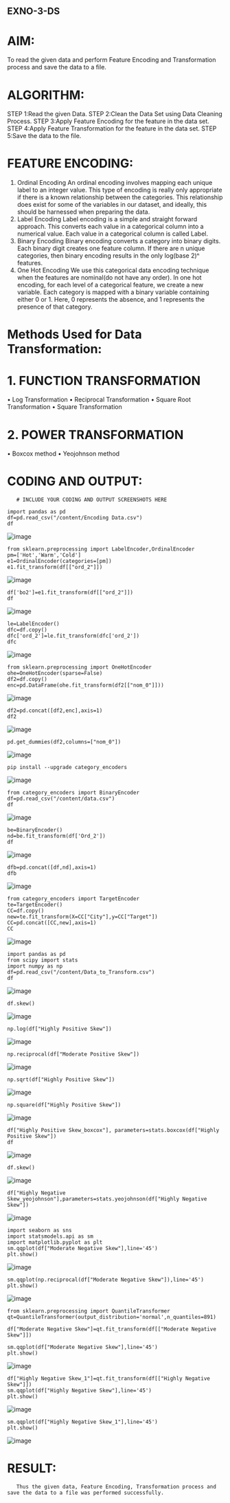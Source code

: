 ## EXNO-3-DS

# AIM:
To read the given data and perform Feature Encoding and Transformation process and save the data to a file.

# ALGORITHM:
STEP 1:Read the given Data.
STEP 2:Clean the Data Set using Data Cleaning Process.
STEP 3:Apply Feature Encoding for the feature in the data set.
STEP 4:Apply Feature Transformation for the feature in the data set.
STEP 5:Save the data to the file.

# FEATURE ENCODING:
1. Ordinal Encoding
An ordinal encoding involves mapping each unique label to an integer value. This type of encoding is really only appropriate if there is a known relationship between the categories. This relationship does exist for some of the variables in our dataset, and ideally, this should be harnessed when preparing the data.
2. Label Encoding
Label encoding is a simple and straight forward approach. This converts each value in a categorical column into a numerical value. Each value in a categorical column is called Label.
3. Binary Encoding
Binary encoding converts a category into binary digits. Each binary digit creates one feature column. If there are n unique categories, then binary encoding results in the only log(base 2)ⁿ features.
4. One Hot Encoding
We use this categorical data encoding technique when the features are nominal(do not have any order). In one hot encoding, for each level of a categorical feature, we create a new variable. Each category is mapped with a binary variable containing either 0 or 1. Here, 0 represents the absence, and 1 represents the presence of that category.

# Methods Used for Data Transformation:
  # 1. FUNCTION TRANSFORMATION
• Log Transformation
• Reciprocal Transformation
• Square Root Transformation
• Square Transformation
  # 2. POWER TRANSFORMATION
• Boxcox method
• Yeojohnson method

# CODING AND OUTPUT:
       # INCLUDE YOUR CODING AND OUTPUT SCREENSHOTS HERE
```
import pandas as pd
df=pd.read_csv("/content/Encoding Data.csv")
df
```

![image](https://github.com/varshxnx/EXNO-3-DS/assets/122253525/9a2fdab2-3571-49eb-9e48-03bde91d2e8e)


```
from sklearn.preprocessing import LabelEncoder,OrdinalEncoder
pm=['Hot','Warm','Cold']
e1=OrdinalEncoder(categories=[pm])
e1.fit_transform(df[["ord_2"]])
```

![image](https://github.com/varshxnx/EXNO-3-DS/assets/122253525/33efd4e7-4871-4766-ae81-cfa9eac8aa94)

```
df['bo2']=e1.fit_transform(df[["ord_2"]])
df
```

![image](https://github.com/varshxnx/EXNO-3-DS/assets/122253525/f00e06ec-db3c-4d45-9549-ae73bb41ce00)

```
le=LabelEncoder()
dfc=df.copy()
dfc['ord_2']=le.fit_transform(dfc['ord_2'])
dfc
```
![image](https://github.com/varshxnx/EXNO-3-DS/assets/122253525/b8fce9df-fa97-4d6f-8449-8b45cc1f1a62)


```
from sklearn.preprocessing import OneHotEncoder
ohe=OneHotEncoder(sparse=False)
df2=df.copy()
enc=pd.DataFrame(ohe.fit_transform(df2[["nom_0"]]))
```

![image](https://github.com/varshxnx/EXNO-3-DS/assets/122253525/1b7b8fe3-d5a2-41d7-a2a1-5e5f292313c5)


```
df2=pd.concat([df2,enc],axis=1)
df2
```

![image](https://github.com/varshxnx/EXNO-3-DS/assets/122253525/d7921cc6-281f-445d-90a9-820b59a9989f)


```
pd.get_dummies(df2,columns=["nom_0"])
```

![image](https://github.com/varshxnx/EXNO-3-DS/assets/122253525/1d6ad867-8628-4cc5-a3ea-4892c0c34fc1)


```
pip install --upgrade category_encoders
```
![image](https://github.com/varshxnx/EXNO-3-DS/assets/122253525/2e1c490e-0981-4593-adfb-18956ffb847f)


```
from category_encoders import BinaryEncoder
df=pd.read_csv("/content/data.csv")
df
```

![image](https://github.com/varshxnx/EXNO-3-DS/assets/122253525/ee1cebec-8d5b-4cdd-a222-558a3063b413)


```
be=BinaryEncoder()
nd=be.fit_transform(df['Ord_2'])
df
```

![image](https://github.com/varshxnx/EXNO-3-DS/assets/122253525/dd360b68-3350-4f07-b1b1-84f4211880c7)


```
dfb=pd.concat([df,nd],axis=1)
dfb
```

![image](https://github.com/varshxnx/EXNO-3-DS/assets/122253525/e8af9424-ac61-44f6-9d21-269fdbad949b)


```
from category_encoders import TargetEncoder
te=TargetEncoder()
CC=df.copy()
new=te.fit_transform(X=CC["City"],y=CC["Target"])
CC=pd.concat([CC,new],axis=1)
CC
```

![image](https://github.com/varshxnx/EXNO-3-DS/assets/122253525/3ca55d5a-c2db-478c-8bda-661a073a2109)


```
import pandas as pd
from scipy import stats
import numpy as np
df=pd.read_csv("/content/Data_to_Transform.csv")
df
```

![image](https://github.com/varshxnx/EXNO-3-DS/assets/122253525/34392aa3-a271-46ba-9190-ca3b088bf37c)


```
df.skew()
```

![image](https://github.com/varshxnx/EXNO-3-DS/assets/122253525/84e39763-29a4-485a-9947-de30d8d008fa)


```
np.log(df["Highly Positive Skew"])
```

![image](https://github.com/varshxnx/EXNO-3-DS/assets/122253525/774de509-089e-4aea-aabd-a9d759fb7540)

```
np.reciprocal(df["Moderate Positive Skew"])
```

![image](https://github.com/varshxnx/EXNO-3-DS/assets/122253525/a63ed262-a94a-4bd0-a0ce-0810a8bead8e)


```
np.sqrt(df["Highly Positive Skew"])
```

![image](https://github.com/varshxnx/EXNO-3-DS/assets/122253525/7bd3bc60-bf67-44d2-a30d-90c8dd00ae5d)


```
np.square(df["Highly Positive Skew"])
```

![image](https://github.com/varshxnx/EXNO-3-DS/assets/122253525/afec3343-33f5-4965-a3c9-9650096abca4)

```
df["Highly Positive Skew_boxcox"], parameters=stats.boxcox(df["Highly Positive Skew"])
df
```

![image](https://github.com/varshxnx/EXNO-3-DS/assets/122253525/e8f61c02-90cf-45c3-bc65-d8e1bd136d8a)


```
df.skew()
```

![image](https://github.com/varshxnx/EXNO-3-DS/assets/122253525/5f9524e4-7634-4d80-bdc3-b384ef56e603)


```
df["Highly Negative Skew_yeojohnson"],parameters=stats.yeojohnson(df["Highly Negative Skew"])
```

![image](https://github.com/varshxnx/EXNO-3-DS/assets/122253525/c4933a5a-d743-42eb-9632-a54f9453ad50)

```
import seaborn as sns
import statsmodels.api as sm
import matplotlib.pyplot as plt
sm.qqplot(df["Moderate Negative Skew"],line='45')
plt.show()
```

![image](https://github.com/varshxnx/EXNO-3-DS/assets/122253525/d939a6e6-fab5-4706-88e9-1cc71c990064)


```
sm.qqplot(np.reciprocal(df["Moderate Negative Skew"]),line='45')
plt.show()
```

![image](https://github.com/varshxnx/EXNO-3-DS/assets/122253525/97c121a0-449b-4d9d-81f0-6759fff040d1)


```
from sklearn.preprocessing import QuantileTransformer
qt=QuantileTransformer(output_distribution='normal',n_quantiles=891)

df["Moderate Negative Skew"]=qt.fit_transform(df[["Moderate Negative Skew"]])

sm.qqplot(df["Moderate Negative Skew"],line='45')
plt.show()
```

![image](https://github.com/varshxnx/EXNO-3-DS/assets/122253525/4389a28a-370b-404a-acff-3b4ed0bf3ae7)

```
df["Highly Negative Skew_1"]=qt.fit_transform(df[["Highly Negative Skew"]])
sm.qqplot(df["Highly Negative Skew"],line='45')
plt.show()
```

![image](https://github.com/varshxnx/EXNO-3-DS/assets/122253525/aad8db36-e33c-4141-b7d6-f8f7a617a7c4)

```
sm.qqplot(df["Highly Negative Skew_1"],line='45')
plt.show()
```

![image](https://github.com/varshxnx/EXNO-3-DS/assets/122253525/323400ab-241f-4ee1-a732-2be3cada98fd)


# RESULT:
       Thus the given data, Feature Encoding, Transformation process and save the data to a file was performed successfully.
       

